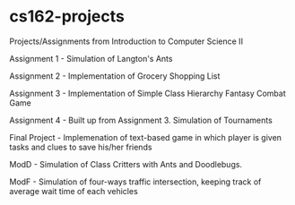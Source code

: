 # cs162-projects
Projects/Assignments from Introduction to Computer Science II

Assignment 1 - Simulation of Langton's Ants

Assignment 2 - Implementation of Grocery Shopping List

Assignment 3 - Implementation of Simple Class Hierarchy Fantasy Combat Game

Assignment 4 - Built up from Assignment 3. Simulation of Tournaments

Final Project - Implemenation of text-based game in which player is given tasks and clues to save his/her friends

ModD - Simulation of Class Critters with Ants and Doodlebugs. 

ModF - Simulation of four-ways traffic intersection, keeping track of average wait time of each vehicles
